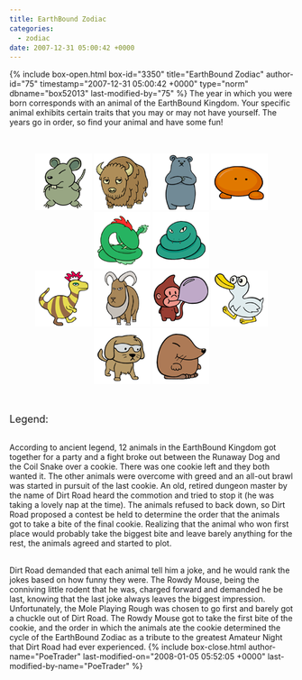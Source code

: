```yaml
---
title: EarthBound Zodiac
categories:
  - zodiac
date: 2007-12-31 05:00:42 +0000
---
```

{% include box-open.html box-id="3350" title="EarthBound Zodiac" author-id="75" timestamp="2007-12-31 05:00:42 +0000" type="norm" dbname="box52013" last-modified-by="75" %}
The year in which you were born corresponds with an animal of the EarthBound Kingdom. Your specific animal exhibits certain traits that you may or may not have yourself. The years go in order, so find your animal and have some fun!<br /><br /><br />

<center><a href="mouse.php"><img src="mouse_thumb.png" border="0" title="Year of the Rowdy Mouse" /></a>
<a href="buffalo.php"><img src="buffalo_thumb.png" border="0" title="Year of the Bad Buffalo" /></a>
<a href="bear.php"><img src="bear_thumb.png" border="0" title="Year of the Mighty Bear Seven" /></a>
<a href="fobby.php"><img src="fobby_thumb.png" border="0" title="Year of the Fobby" /></a>
<a href="kraken.php"><img src="kraken_thumb.png" border="0" title="Year of the Kraken" /></a>
<a href="snake.php"><img src="coilsnake_thumb.png" border="0" title="Year of the Coil Snake" /></a><br />
<a href="booka.php"><img src="booka_thumb.png" border="0" title="Year of the Crested Booka" /></a>
<a href="goat.php"><img src="goat_thumb.png" border="0" title="Year of the Gruff Goat" /></a>
<a href="monkey.php"><img src="bubblemonkey_thumb.png" border="0" title="Year of the Bubble Monkey" /></a>
<a href="duck.php"><img src="madduck_thumb.png" border="0" title="Year of the Mad Duck" /></a>
<a href="dog.php"><img src="dog_thumb.png" border="0" title="Year of the Runaway Dog" /></a>
<a href="mole.php"><img src="mole_thumb.png" border="0" title="Year of the Mole Playing Rough" /></a></center><br /><br />

<font size="+1">Legend:</font><br /><br />

According to ancient legend, 12 animals in the EarthBound Kingdom got together for a party and a fight broke out between the Runaway Dog and the Coil Snake over a cookie. There was one cookie left and they both wanted it. The other animals were overcome with greed and an all-out brawl was started in pursuit of the last cookie. An old, retired dungeon master by the name of Dirt Road heard the commotion and tried to stop it (he was taking a lovely nap at the time). The animals refused to back down, so Dirt Road proposed a contest be held to determine the order that the animals got to take a bite of the final cookie. Realizing that the animal who won first place would probably take the biggest bite and leave barely anything for the rest, the animals agreed and started to plot.<br /><br />

Dirt Road demanded that each animal tell him a joke, and he would rank the jokes based on how funny they were. The Rowdy Mouse, being the conniving little rodent that he was, charged forward and demanded he be last, knowing that the last joke always leaves the biggest impression. Unfortunately, the Mole Playing Rough was chosen to go first and barely got a chuckle out of Dirt Road. The Rowdy Mouse got to take the first bite of the cookie, and the order in which the animals ate the cookie determined the cycle of the EarthBound Zodiac as a tribute to the greatest Amateur Night that Dirt Road had ever experienced.
{% include box-close.html author-name="PoeTrader" last-modified-on="2008-01-05 05:52:05 +0000" last-modified-by-name="PoeTrader" %}
